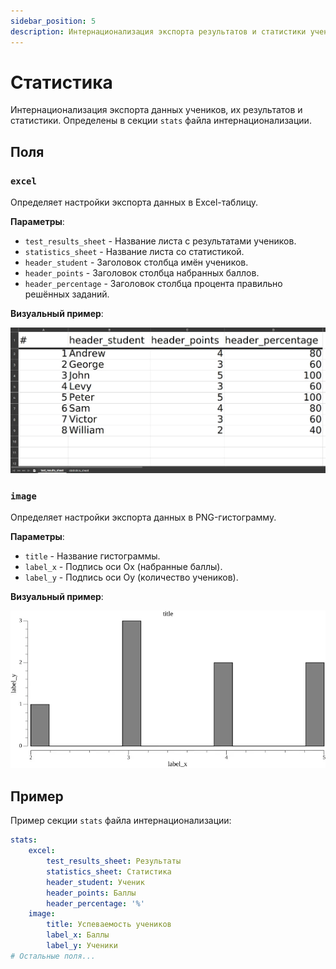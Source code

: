 ```yaml
---
sidebar_position: 5
description: Интернационализация экспорта результатов и статистики учеников
---
```


# Статистика

Интернационализация экспорта данных учеников, их результатов и статистики. Определены в секции `stats` файла интернационализации.

## Поля

### `excel`

Определяет настройки экспорта данных в Excel-таблицу.

**Параметры**:

-   `test_results_sheet` - Название листа с результатами учеников.
-   `statistics_sheet` - Название листа со статистикой.
-   `header_student` - Заголовок столбца имён учеников.
-   `header_points` - Заголовок столбца набранных баллов.
-   `header_percentage` - Заголовок столбца процента правильно решённых заданий.

**Визуальный пример**:

![Пример настройки экспорта в Excel-таблицу](./img/excel-example.webp)

### `image`

Определяет настройки экспорта данных в PNG-гистограмму.

**Параметры**:

-   `title` - Название гистограммы.
-   `label_x` - Подпись оси Ox (набранные баллы).
-   `label_y` - Подпись оси Oy (количество учеников).

**Визуальный пример**:

![Пример настройки экспорта в гистограмму](./img/histogram-example.webp)

## Пример

Пример секции `stats` файла интернационализации:

```yaml title='i18n.yaml'
stats:
    excel:
        test_results_sheet: Результаты
        statistics_sheet: Статистика
        header_student: Ученик
        header_points: Баллы
        header_percentage: '%'
    image:
        title: Успеваемость учеников
        label_x: Баллы
        label_y: Ученики
# Остальные поля...
```
